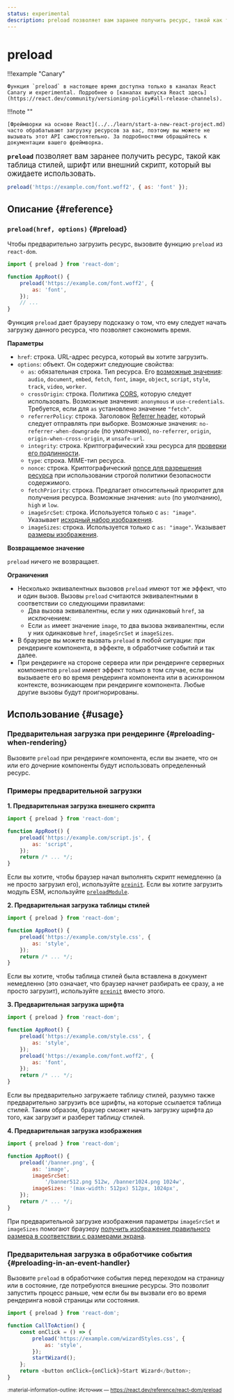 ```yaml
---
status: experimental
description: preload позволяет вам заранее получить ресурс, такой как таблица стилей, шрифт или внешний скрипт, который вы ожидаете использовать
---
```


# preload

!!!example "Canary"

    Функция `preload` в настоящее время доступна только в каналах React Canary и experimental. Подробнее о [каналах выпуска React здесь](https://react.dev/community/versioning-policy#all-release-channels).

!!!note ""

    [Фреймворки на основе React](../../learn/start-a-new-react-project.md) часто обрабатывают загрузку ресурсов за вас, поэтому вы можете не вызывать этот API самостоятельно. За подробностями обращайтесь к документации вашего фреймворка.

<big>**`preload`** позволяет вам заранее получить ресурс, такой как таблица стилей, шрифт или внешний скрипт, который вы ожидаете использовать.</big>

```js
preload('https://example.com/font.woff2', { as: 'font' });
```

## Описание {#reference}

### `preload(href, options)` {#preload}

Чтобы предварительно загрузить ресурс, вызовите функцию `preload` из `react-dom`.

```js
import { preload } from 'react-dom';

function AppRoot() {
    preload('https://example.com/font.woff2', {
        as: 'font',
    });
    // ...
}
```

Функция `preload` дает браузеру подсказку о том, что ему следует начать загрузку данного ресурса, что позволяет сэкономить время.

**Параметры**

-   `href`: строка. URL-адрес ресурса, который вы хотите загрузить.
-   `options`: объект. Он содержит следующие свойства:
    -   `as`: обязательная строка. Тип ресурса. Его [возможные значения](https://developer.mozilla.org/en-US/docs/Web/HTML/Element/link#as): `audio`, `document`, `embed`, `fetch`, `font`, `image`, `object`, `script`, `style`, `track`, `video`, `worker`.
    -   `crossOrigin`: строка. Политика [CORS](https://developer.mozilla.org/en-US/docs/Web/HTML/Attributes/crossorigin), которую следует использовать. Возможные значения: `anonymous` и `use-credentials`. Требуется, если для `as` установлено значение `"fetch"`.
    -   `referrerPolicy`: строка. Заголовок [Referrer header](https://developer.mozilla.org/en-US/docs/Web/HTML/Element/link#referrerpolicy), который следует отправлять при выборке. Возможные значения: `no-referrer-when-downgrade` (по умолчанию), `no-referrer`, `origin`, `origin-when-cross-origin`, и `unsafe-url`.
    -   `integrity`: строка. Криптографический хэш ресурса для [проверки его подлинности](https://developer.mozilla.org/en-US/docs/Web/Security/Subresource_Integrity).
    -   `type`: строка. MIME-тип ресурса.
    -   `nonce`: строка. Криптографический [nonce для разрешения ресурса](https://developer.mozilla.org/en-US/docs/Web/HTML/Global_attributes/nonce) при использовании строгой политики безопасности содержимого.
    -   `fetchPriority`: строка. Предлагает относительный приоритет для получения ресурса. Возможные значения: `auto` (по умолчанию), `high` и `low`.
    -   `imageSrcSet`: строка. Используется только с `as: "image"`. Указывает [исходный набор изображения](https://developer.mozilla.org/en-US/docs/Learn/HTML/Multimedia_and_embedding/Responsive_images).
    -   `imageSizes`: строка. Используется только с `as: "image"`. Указывает [размеры изображения](https://developer.mozilla.org/en-US/docs/Learn/HTML/Multimedia_and_embedding/Responsive_images).

**Возвращаемое значение**

`preload` ничего не возвращает.

**Ограничения**

-   Несколько эквивалентных вызовов `preload` имеют тот же эффект, что и один вызов. Вызовы `preload` считаются эквивалентными в соответствии со следующими правилами:
    -   Два вызова эквивалентны, если у них одинаковый `href`, за исключением:
    -   Если `as` имеет значение `image`, то два вызова эквивалентны, если у них одинаковые `href`, `imageSrcSet` и `imageSizes`.
-   В браузере вы можете вызвать `preload` в любой ситуации: при рендеринге компонента, в эффекте, в обработчике событий и так далее.
-   При рендеринге на стороне сервера или при рендеринге серверных компонентов `preload` имеет эффект только в том случае, если вы вызываете его во время рендеринга компонента или в асинхронном контексте, возникающем при рендеринге компонента. Любые другие вызовы будут проигнорированы.

## Использование {#usage}

### Предварительная загрузка при рендеринге {#preloading-when-rendering}

Вызовите `preload` при рендеринге компонента, если вы знаете, что он или его дочерние компоненты будут использовать определенный ресурс.

### Примеры предварительной загрузки

**1. Предварительная загрузка внешнего скрипта**

```js
import { preload } from 'react-dom';

function AppRoot() {
    preload('https://example.com/script.js', {
        as: 'script',
    });
    return /* ... */;
}
```

Если вы хотите, чтобы браузер начал выполнять скрипт немедленно (а не просто загрузил его), используйте [`preinit`](./preinit.md). Если вы хотите загрузить модуль ESM, используйте [`preloadModule`](./preloadModule.md).

**2. Предварительная загрузка таблицы стилей**

```js
import { preload } from 'react-dom';

function AppRoot() {
    preload('https://example.com/style.css', {
        as: 'style',
    });
    return /* ... */;
}
```

Если вы хотите, чтобы таблица стилей была вставлена в документ немедленно (это означает, что браузер начнет разбирать ее сразу, а не просто загрузит), используйте [`preinit`](./preinit.md) вместо этого.

**3. Предварительная загрузка шрифта**

```js
import { preload } from 'react-dom';

function AppRoot() {
    preload('https://example.com/style.css', {
        as: 'style',
    });
    preload('https://example.com/font.woff2', {
        as: 'font',
    });
    return /* ... */;
}
```

Если вы предварительно загружаете таблицу стилей, разумно также предварительно загрузить все шрифты, на которые ссылается таблица стилей. Таким образом, браузер сможет начать загрузку шрифта до того, как загрузит и разберет таблицу стилей.

**4. Предварительная загрузка изображения**

```js
import { preload } from 'react-dom';

function AppRoot() {
    preload('/banner.png', {
        as: 'image',
        imageSrcSet:
            '/banner512.png 512w, /banner1024.png 1024w',
        imageSizes: '(max-width: 512px) 512px, 1024px',
    });
    return /* ... */;
}
```

При предварительной загрузке изображения параметры `imageSrcSet` и `imageSizes` помогают браузеру [получить изображение правильного размера в соответствии с размерами экрана](https://developer.mozilla.org/docs/Learn/HTML/Multimedia_and_embedding/Responsive_images).

### Предварительная загрузка в обработчике события {#preloading-in-an-event-handler}

Вызовите `preload` в обработчике события перед переходом на страницу или в состояние, где потребуются внешние ресурсы. Это позволит запустить процесс раньше, чем если бы вы вызвали его во время рендеринга новой страницы или состояния.

```js
import { preload } from 'react-dom';

function CallToAction() {
    const onClick = () => {
        preload('https://example.com/wizardStyles.css', {
            as: 'style',
        });
        startWizard();
    };
    return <button onClick={onClick}>Start Wizard</button>;
}
```

<small>:material-information-outline: Источник &mdash; <https://react.dev/reference/react-dom/preload></small>
